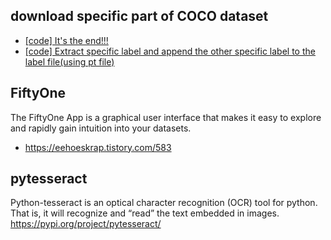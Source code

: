 ## download specific part of COCO dataset
- [[code] It's the end!!!](https://github.com/iamdami/TIL/blob/main/COCO/jsonParsing_COCO_checkOverlapping.py)  
- [[code] Extract specific label and append the other specific label to the label file(using pt file)](https://github.com/iamdami/TIL/blob/main/COCO/extractLabel_autoLabeling_atOnce.py)  

## FiftyOne
The FiftyOne App is a graphical user interface that makes it easy to explore and rapidly gain intuition into your datasets.  
- https://eehoeskrap.tistory.com/583  

## pytesseract  
Python-tesseract is an optical character recognition (OCR) tool for python.  
That is, it will recognize and “read” the text embedded in images.  
https://pypi.org/project/pytesseract/  

